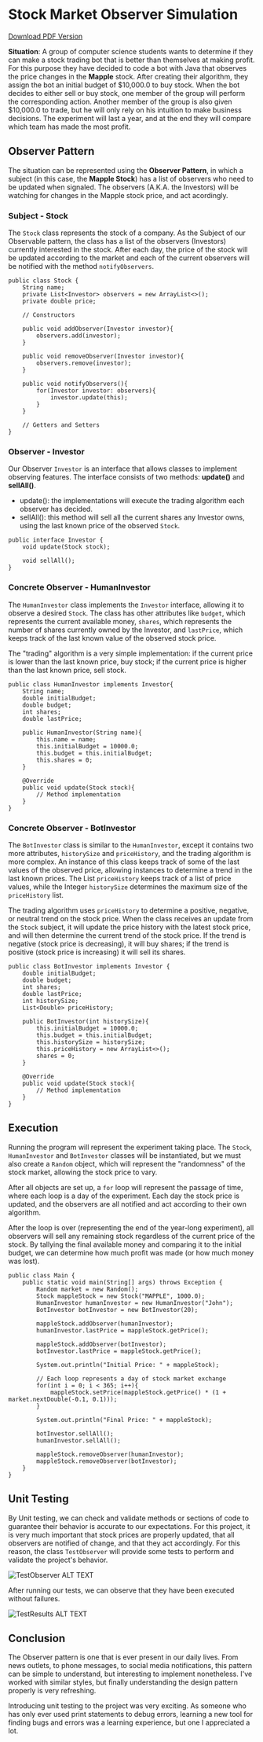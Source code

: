 # Stock Market Observer Simulation

[Download PDF Version](https://raw.githubusercontent.com/kennethrdzg/proyectosAcademiaJava/main/week-3/design-patterns/observer/ObserverDesignPattern.pdf)

**Situation**: A group of computer science students wants to determine if they can make a stock trading bot that is better than themselves at making profit. For this purpose they have decided to code a bot with Java that observes the price changes in the **Mapple** stock. 
After creating their algorithm, they assign the bot an initial budget of $10,000.0 to buy stock. When the bot decides to either sell or buy stock, one member of the group will perform the corresponding action. Another member of the group is also given $10,000.0 to trade, but he will only rely on his intuition to make business decisions. 
The experiment will last a year, and at the end they will compare which team has made the most profit.

## Observer Pattern
The situation can be represented using the **Observer Pattern**, in which a subject (in this case, the **Mapple Stock**) has a list of observers who need to be updated when signaled. The observers (A.K.A. the Investors) will be watching for changes in the Mapple stock price, and act acordingly.

### Subject - Stock
The `Stock` class represents the stock of a company. As the Subject of our Observable pattern, the class has a list of the observers (Investors) currently interested in the stock. 
After each day, the price of the stock will be updated according to the market and each of the current observers will be notified with the method `notifyObservers`.

```
public class Stock {
    String name;
    private List<Investor> observers = new ArrayList<>();
    private double price;

    // Constructors

    public void addObserver(Investor investor){
        observers.add(investor);
    }

    public void removeObserver(Investor investor){
        observers.remove(investor);
    }

    public void notifyObservers(){
        for(Investor investor: observers){
            investor.update(this);
        }
    }

    // Getters and Setters
}
```

### Observer - Investor
Our Observer `Investor` is an interface that allows classes to implement observing features. 
The interface consists of two methods: **update()** and **sellAll()**. 
- update(): the implementations will execute the trading algorithm each observer has decided. 
- sellAll(): this method will sell all the current shares any Investor owns, using the last known price of the observed `Stock`.

```
public interface Investor {
    void update(Stock stock);

    void sellAll();
}
```
### Concrete Observer - HumanInvestor
The `HumanInvestor` class implements the `Investor` interface, allowing it to observe a desired `Stock`. The class has other attributes like `budget`, which represents the current available money, `shares`, which represents the number of shares currently owned by the Investor, and `lastPrice`, which keeps track of the last known value of the observed stock price. 

The "trading" algorithm is a very simple implementation: if the current price is lower than the last known price, buy stock; if the current price is higher than the last known price, sell stock.
```
public class HumanInvestor implements Investor{
    String name;
    double initialBudget;
    double budget;
    int shares;
    double lastPrice;

    public HumanInvestor(String name){
        this.name = name;
        this.initialBudget = 10000.0;
        this.budget = this.initialBudget;
        this.shares = 0;
    }
    
    @Override
    public void update(Stock stock){
        // Method implementation
    }
}
```

### Concrete Observer - BotInvestor
The `BotInvestor` class is similar to the `HumanInvestor`, except it contains two more attributes, `historySize` and `priceHistory`, and the trading algorithm is more complex. An instance of this class keeps track of some of the last values of the observed price, allowing instances to determine a trend in the last known prices. The List `priceHistory` keeps track of a list of price values, while the Integer `historySize` determines the maximum size of the `priceHistory` list. 

The trading algorithm uses `priceHistory` to determine a positive, negative, or neutral trend on the stock price. When the class receives an update from the `Stock` subject, it will update the price history with the latest stock price, and will then determine the current trend of the stock price. If the trend is negative (stock price is decreasing), it will buy shares; if the trend is positive (stock price is increasing) it will sell its shares. 
```
public class BotInvestor implements Investor {
    double initialBudget;
    double budget;
    int shares;
    double lastPrice;
    int historySize;
    List<Double> priceHistory;

    public BotInvestor(int historySize){
        this.initialBudget = 10000.0;
        this.budget = this.initialBudget;
        this.historySize = historySize;
        this.priceHistory = new ArrayList<>();
        shares = 0;
    }

    @Override
    public void update(Stock stock){
        // Method implementation
    }
}
```

## Execution
Running the program will represent the experiment taking place. The `Stock`, `HumanInvestor` and `BotInvestor` classes will be instantiated, but we must also create a `Random` object, which will represent the "randomness" of the stock market, allowing the stock price to vary.

After all objects are set up, a `for` loop will represent the passage of time, where each loop is a day of the experiment. Each day the stock price is updated, and the observers are all notified and act according to their own algorithm. 

After the loop is over (representing the end of the year-long experiment), all observers will sell any remaining stock regardless of the current price of the stock. By tallying the final available money and comparing it to the initial budget, we can determine how much profit was made (or how much money was lost). 

```
public class Main {
    public static void main(String[] args) throws Exception {
        Random market = new Random();
        Stock mappleStock = new Stock("MAPPLE", 1000.0);
        HumanInvestor humanInvestor = new HumanInvestor("John");
        BotInvestor botInvestor = new BotInvestor(20);

        mappleStock.addObserver(humanInvestor);
        humanInvestor.lastPrice = mappleStock.getPrice();

        mappleStock.addObserver(botInvestor);
        botInvestor.lastPrice = mappleStock.getPrice();

        System.out.println("Initial Price: " + mappleStock);

        // Each loop represents a day of stock market exchange
        for(int i = 0; i < 365; i++){
            mappleStock.setPrice(mappleStock.getPrice() * (1 + market.nextDouble(-0.1, 0.1)));
        }

        System.out.println("Final Price: " + mappleStock);
        
        botInvestor.sellAll();
        humanInvestor.sellAll();

        mappleStock.removeObserver(humanInvestor);
        mappleStock.removeObserver(botInvestor);
    }
}
```

## Unit Testing
By Unit testing, we can check and validate methods or sections of code to guarantee their behavior is accurate to our expectations. For this project, it is very much important that stock prices are properly updated, that all observers are notified of change, and that they act accordingly. For this reason, the class `TestObserver` will provide some tests to perform and validate the project's behavior. 

![TestObserver ALT TEXT](./img/testObserver.png)

After running our tests, we can observe that they have been executed without failures. 

![TestResults ALT TEXT](./img/testResults.png)

## Conclusion
The Observer pattern is one that is ever present in our daily lives. From news outlets, to phone messages, to social media notifications, this pattern can be simple to understand, but interesting to implement nonetheless. I've worked with similar styles, but finally understanding the design pattern properly is very refreshing.

Introducing unit testing to the project was very exciting. As someone who has only ever used print statements to debug errors, learning a new tool for finding bugs and errors was a learning experience, but one I appreciated a lot. 
